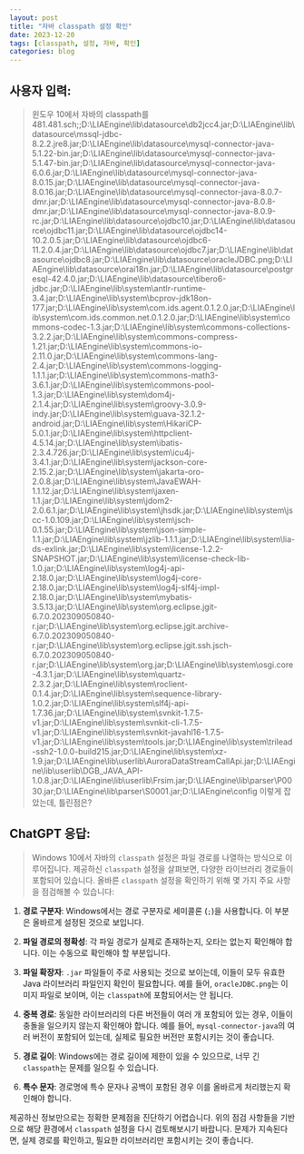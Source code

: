 ```yaml
---
layout: post
title: "자바 classpath 설정 확인"
date: 2023-12-20
tags: [classpath, 설정, 자바, 확인]
categories: blog
---
```


## 사용자 입력:
> 윈도우 10에서 자바의  classpath를 481.481.sch;;D:\LIAEngine\lib\datasource\db2jcc4.jar;D:\LIAEngine\lib\datasource\mssql-jdbc-8.2.2.jre8.jar;D:\LIAEngine\lib\datasource\mysql-connector-java-5.1.22-bin.jar;D:\LIAEngine\lib\datasource\mysql-connector-java-5.1.47-bin.jar;D:\LIAEngine\lib\datasource\mysql-connector-java-6.0.6.jar;D:\LIAEngine\lib\datasource\mysql-connector-java-8.0.15.jar;D:\LIAEngine\lib\datasource\mysql-connector-java-8.0.16.jar;D:\LIAEngine\lib\datasource\mysql-connector-java-8.0.7-dmr.jar;D:\LIAEngine\lib\datasource\mysql-connector-java-8.0.8-dmr.jar;D:\LIAEngine\lib\datasource\mysql-connector-java-8.0.9-rc.jar;D:\LIAEngine\lib\datasource\ojdbc10.jar;D:\LIAEngine\lib\datasource\ojdbc11.jar;D:\LIAEngine\lib\datasource\ojdbc14-10.2.0.5.jar;D:\LIAEngine\lib\datasource\ojdbc6-11.2.0.4.jar;D:\LIAEngine\lib\datasource\ojdbc7.jar;D:\LIAEngine\lib\datasource\ojdbc8.jar;D:\LIAEngine\lib\datasource\oracleJDBC.png;D:\LIAEngine\lib\datasource\orai18n.jar;D:\LIAEngine\lib\datasource\postgresql-42.4.0.jar;D:\LIAEngine\lib\datasource\tibero6-jdbc.jar;D:\LIAEngine\lib\system\antlr-runtime-3.4.jar;D:\LIAEngine\lib\system\bcprov-jdk18on-177.jar;D:\LIAEngine\lib\system\com.ids.agent.0.1.2.0.jar;D:\LIAEngine\lib\system\com.ids.common.net.0.1.2.0.jar;D:\LIAEngine\lib\system\commons-codec-1.3.jar;D:\LIAEngine\lib\system\commons-collections-3.2.2.jar;D:\LIAEngine\lib\system\commons-compress-1.21.jar;D:\LIAEngine\lib\system\commons-io-2.11.0.jar;D:\LIAEngine\lib\system\commons-lang-2.4.jar;D:\LIAEngine\lib\system\commons-logging-1.1.1.jar;D:\LIAEngine\lib\system\commons-math3-3.6.1.jar;D:\LIAEngine\lib\system\commons-pool-1.3.jar;D:\LIAEngine\lib\system\dom4j-2.1.4.jar;D:\LIAEngine\lib\system\groovy-3.0.9-indy.jar;D:\LIAEngine\lib\system\guava-32.1.2-android.jar;D:\LIAEngine\lib\system\HikariCP-5.0.1.jar;D:\LIAEngine\lib\system\httpclient-4.5.14.jar;D:\LIAEngine\lib\system\ibatis-2.3.4.726.jar;D:\LIAEngine\lib\system\icu4j-3.4.1.jar;D:\LIAEngine\lib\system\jackson-core-2.15.2.jar;D:\LIAEngine\lib\system\jakarta-oro-2.0.8.jar;D:\LIAEngine\lib\system\JavaEWAH-1.1.12.jar;D:\LIAEngine\lib\system\jaxen-1.1.jar;D:\LIAEngine\lib\system\jdom2-2.0.6.1.jar;D:\LIAEngine\lib\system\jhsdk.jar;D:\LIAEngine\lib\system\jscc-1.0.109.jar;D:\LIAEngine\lib\system\jsch-0.1.55.jar;D:\LIAEngine\lib\system\json-simple-1.1.jar;D:\LIAEngine\lib\system\jzlib-1.1.1.jar;D:\LIAEngine\lib\system\lia-ds-exlink.jar;D:\LIAEngine\lib\system\license-1.2.2-SNAPSHOT.jar;D:\LIAEngine\lib\system\license-check-lib-1.0.jar;D:\LIAEngine\lib\system\log4j-api-2.18.0.jar;D:\LIAEngine\lib\system\log4j-core-2.18.0.jar;D:\LIAEngine\lib\system\log4j-slf4j-impl-2.18.0.jar;D:\LIAEngine\lib\system\mybatis-3.5.13.jar;D:\LIAEngine\lib\system\org.eclipse.jgit-6.7.0.202309050840-r.jar;D:\LIAEngine\lib\system\org.eclipse.jgit.archive-6.7.0.202309050840-r.jar;D:\LIAEngine\lib\system\org.eclipse.jgit.ssh.jsch-6.7.0.202309050840-r.jar;D:\LIAEngine\lib\system\org.jar;D:\LIAEngine\lib\system\osgi.core-4.3.1.jar;D:\LIAEngine\lib\system\quartz-2.3.2.jar;D:\LIAEngine\lib\system\roclient-0.1.4.jar;D:\LIAEngine\lib\system\sequence-library-1.0.2.jar;D:\LIAEngine\lib\system\slf4j-api-1.7.36.jar;D:\LIAEngine\lib\system\svnkit-1.7.5-v1.jar;D:\LIAEngine\lib\system\svnkit-cli-1.7.5-v1.jar;D:\LIAEngine\lib\system\svnkit-javahl16-1.7.5-v1.jar;D:\LIAEngine\lib\system\tools.jar;D:\LIAEngine\lib\system\trilead-ssh2-1.0.0-build215.jar;D:\LIAEngine\lib\system\xz-1.9.jar;D:\LIAEngine\lib\userlib\AuroraDataStreamCallApi.jar;D:\LIAEngine\lib\userlib\DGB_JAVA_API-1.0.8.jar;D:\LIAEngine\lib\userlib\Frsim.jar;D:\LIAEngine\lib\parser\P0030.jar;D:\LIAEngine\lib\parser\S0001.jar;D:\LIAEngine\config 이렇게 잡았는데, 틀린점은?

## ChatGPT 응답:
> Windows 10에서 자바의 `classpath` 설정은 파일 경로를 나열하는 방식으로 이루어집니다. 제공하신 `classpath` 설정을 살펴보면, 다양한 라이브러리 경로들이 포함되어 있습니다. 올바른 `classpath` 설정을 확인하기 위해 몇 가지 주요 사항을 점검해볼 수 있습니다:

1. **경로 구분자**: Windows에서는 경로 구분자로 세미콜론 (`;`)을 사용합니다. 이 부분은 올바르게 설정된 것으로 보입니다.

2. **파일 경로의 정확성**: 각 파일 경로가 실제로 존재하는지, 오타는 없는지 확인해야 합니다. 이는 수동으로 확인해야 할 부분입니다.

3. **파일 확장자**: `.jar` 파일들이 주로 사용되는 것으로 보이는데, 이들이 모두 유효한 Java 라이브러리 파일인지 확인이 필요합니다. 예를 들어, `oracleJDBC.png`는 이미지 파일로 보이며, 이는 `classpath`에 포함되어서는 안 됩니다.

4. **중복 경로**: 동일한 라이브러리의 다른 버전들이 여러 개 포함되어 있는 경우, 이들이 충돌을 일으키지 않는지 확인해야 합니다. 예를 들어, `mysql-connector-java`의 여러 버전이 포함되어 있는데, 실제로 필요한 버전만 포함시키는 것이 좋습니다.

5. **경로 길이**: Windows에는 경로 길이에 제한이 있을 수 있으므로, 너무 긴 `classpath`는 문제를 일으킬 수 있습니다.

6. **특수 문자**: 경로명에 특수 문자나 공백이 포함된 경우 이를 올바르게 처리했는지 확인해야 합니다.

제공하신 정보만으로는 정확한 문제점을 진단하기 어렵습니다. 위의 점검 사항들을 기반으로 해당 환경에서 `classpath` 설정을 다시 검토해보시기 바랍니다. 문제가 지속된다면, 실제 경로를 확인하고, 필요한 라이브러리만 포함시키는 것이 좋습니다.


